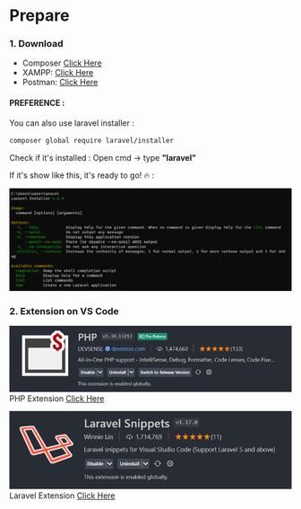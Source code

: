 # Prepare

### 1. Download

- Composer [Click Here](https://getcomposer.org/download/)
- XAMPP: [Click Here](https://www.apachefriends.org/download.html)
- Postman: [Click Here](https://www.postman.com/downloads/?utm_source=postman-home)

#### PREFERENCE :
You can also use laravel installer :
```bash
composer global require laravel/installer
```

Check if it's installed :
Open cmd -> type **"laravel"**

If it's show like this, it's ready to go! 🔥 :

![1](./1.png)


### 2. Extension on VS Code

![2](./2.png)
PHP Extension [Click Here](https://marketplace.visualstudio.com/items?itemName=DEVSENSE.phptools-vscode)

![3](./3.png)
Laravel Extension [Click Here](https://marketplace.visualstudio.com/items?itemName=onecentlin.laravel5-snippets)